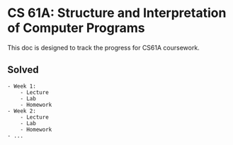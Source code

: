 # CS 61A: Structure and Interpretation of Computer Programs 

This doc is designed to track the progress for CS61A coursework.


## Solved

```
- Week 1:
    - Lecture
    - Lab
    - Homework
- Week 2:
    - Lecture
    - Lab
    - Homework
- ...
```
